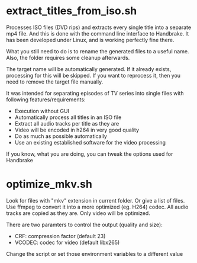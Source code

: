 # extract_titles_from_iso.sh
Processes ISO files (DVD rips) and extracts every single title into a separate mp4 file.
And this is done with the command line interface to Handbrake.
It has been developed under Linux, and is working perfectly fine there.

What you still need to do is to rename the generated files to a useful name.
Also, the folder requires some cleanup afterwards.

The target name will be automatically generated. If it already exists, processing for this will be skipped.
If you want to reprocess it, then you need to remove the target file manually.

It was intended for separating episodes of TV series into single files with following features/requirements:
- Execution without GUI
- Automatically process all titles in an ISO file
- Extract all audio tracks per title as they are
- Video will be encoded in h264 in very good quality
- Do as much as possible automatically
- Use an existing established software for the video processing

If you know, what you are doing, you can tweak the options used for Handbrake

# optimize_mkv.sh
Look for files with "mkv" extension in current folder.
Or give a list of files.
Use ffmpeg to convert it into a more optimized (eg. H264) codec.
All audio tracks are copied as they are.
Only video will be optimized.

There are two paramters to control the output (quality and size):
- CRF: compression factor (default 23)
- VCODEC: codec for video (default libx265) 

Change the script or set those environment variables to a different value

